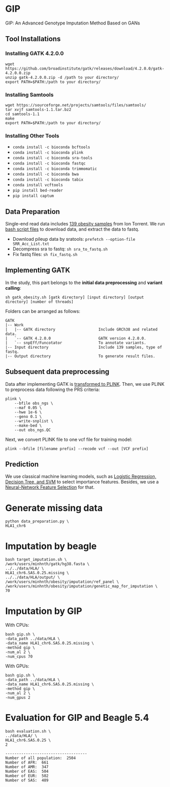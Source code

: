 # GIP
GIP: An Advanced Genotype Imputation Method Based on GANs

## Tool Installations
### Installing GATK 4.2.0.0
```
wget https://github.com/broadinstitute/gatk/releases/download/4.2.0.0/gatk-4.2.0.0.zip
unzip gatk-4.2.0.0.zip -d /path to your directory/
export PATH=$PATH:/path to your directory/
```
### Installing Samtools
```
wget https://sourceforge.net/projects/samtools/files/samtools/
tar xvjf samtools-1.1.tar.bz2
cd samtools-1.1
make
export PATH=$PATH:/path to your directory/
```
### Installing Other Tools
- `conda install -c bioconda bcftools`
- `conda install -c bioconda plink`
- `conda install -c bioconda sra-tools`
- `conda install -c bioconda fastqc`
- `conda install -c bioconda trimmomatic`
- `conda install -c bioconda bwa`
- `conda install -c bioconda tabix`
- `conda install vcftools`
- `pip install bed-reader`
- `pip install captum`
## Data Preparation 
Single-end read data includes [139 obesity samples](https://www.ncbi.nlm.nih.gov/Traces/study/?acc=SRP139885&o=acc_s%3Aa) from Ion Torrent. We run [bash script files](https://github.com/nhanta/Advanced_Methods_for_Disease_Risk_Prediction/tree/main/gatk) to download data, and extract the data to fastq.
- Download pileup data by sratools: `prefetch --option-file SRR_Acc_List.txt`
- Decompress sra to fastq: `sh sra_to_fastq.sh`
- Fix fastq files: `sh fix_fastq.sh`
## Implementing GATK 
In the study, this part belongs to the **initial data preprocessing** and **variant calling**:

`sh gatk_obesity.sh [gatk directory] [input directory] [output directory] [number of threads]`

Folders can be arranged as follows:
```
GATK
|-- Work            
|   |-- GATK directory                   Include GRCh38 and related data.
|   `-- GATK 4.2.0.0                     GATK version 4.2.0.0.                 
|   `-- snpEff/Funcotator                To annotate variants.
|-- Input directory                      Include 139 samples, type of fastq.
|-- Output directory                     To generate result files.
```
## Subsequent data preprocessing
Data after implementing GATK is [transformed to PLINK](https://github.com/nhanta/Advanced_Methods_for_Disease_Risk_Prediction/blob/main/obs_preprocessing.ipynb). Then, we use PLINK to preprocess data following the PRS criteria:
```
plink \
    --bfile obs_ngs \
    --maf 0.05 \
    --hwe 1e-6 \
    --geno 0.1 \
    --write-snplist \
    --make-bed \
    --out obs_ngs.QC
```
Next, we convert PLINK file to one vcf file for training model:

`plink --bfile [filename prefix] --recode vcf --out [VCF prefix]`

## Prediction
We use classical machine learning models, such as [Logistic Regression, Decision Tree, and SVM](https://github.com/nhanta/Advanced_Methods_for_Disease_Risk_Prediction/blob/main/lr_dt_svm.py) to select importance features. Besides, we use a [Neural-Network Feature Selection](https://github.com/nhanta/Advanced_Methods_for_Disease_Risk_Prediction/blob/main/lr_dt_svm.py) for that. 


# Generate missing data
```
python data_preparation.py \
HLA1_chr6 
```

# Imputation by beagle
```
bash target_imputation.sh \
/work/users/minhnth/gatk/hg38.fasta \
../../data/HLA/ \
HLA1_chr6.SAS.0.25.missing \
../../data/HLA/output/ \
/work/users/minhnth/obesity/imputation/ref_panel \
/work/users/minhnth/obesity/imputation/genetic_map_for_imputation \
70
```
# Imputation by GIP
With CPUs:
```
bash gip.sh \
-data_path ../data/HLA \
-data_name HLA1_chr6.SAS.0.25.missing \
-method gip \
-num_al 2 \
-num_cpus 70 
```

With GPUs:
```
bash gip.sh \
-data_path ../data/HLA \
-data_name HLA1_chr6.SAS.0.25.missing \
-method gip \
-num_al 2 \
-num_gpus 2 
```

# Evaluation for GIP and Beagle 5.4
```
bash evaluation.sh \
../data/HLA/ \
HLA1_chr6.SAS.0.25 \
2
```

```
------------------------------------
Number of all population:  2504
Number of AFR:  661
Number of AMR:  347
Number of EAS:  504
Number of EUR:  502
Number of SAS:  489
```